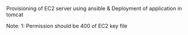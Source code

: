 Provisioning of EC2 server using ansible & Deployment of application in tomcat

Note:
	1: Permission should be 400 of EC2 key file
